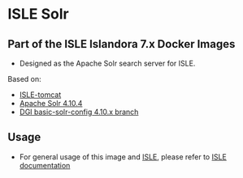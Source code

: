 # ISLE Solr

## Part of the ISLE Islandora 7.x Docker Images

* Designed as the Apache Solr search server for ISLE.

Based on:
  - [ISLE-tomcat](https://github.com/Islandora-Collaboration-Group/isle-tomcat)
  - [Apache Solr 4.10.4](http://lucene.apache.org/solr/)
  - [DGI basic-solr-config 4.10.x branch](https://github.com/discoverygarden/basic-solr-config/tree/4.10.x)

## Usage

* For general usage of this image and [ISLE](https://github.com/Islandora-Collaboration-Group/ISLE), please refer to [ISLE documentation](https://islandora-collaboration-group.github.io/ISLE/)